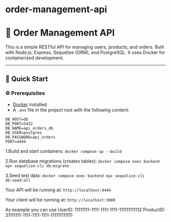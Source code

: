# order-management-api

# 🧾 Order Management API

This is a simple RESTful API for managing users, products, and orders. Built with Node.js, Express, Sequelize (ORM), and PostgreSQL. It uses Docker for containerized development.

---

## 🚀 Quick Start

### ⚙️ Prerequisites

- [Docker](https://www.docker.com/) installed
- A `.env` file in the project root with the following content:

```env
DB_HOST=db
DB_PORT=5432
DB_NAME=api_orders_db
DB_USER=postgres
DB_PASSWORD=api_orders
PORT=4444
```

1.Build and start containers:
```docker compose up --build ```

2.Run database migrations (creates tables):
```docker compose exec backend npx sequelize-cli db:migrate```

3.Seed test data:
```docker compose exec backend npx sequelize-cli db:seed:all```

Your API will be running at:
```http://localhost:4444```

Your client will be running at:
```http://localhost:3000```

As example you can use
UserID: 11111111-1111-1111-1111-111111111112
ProductID: 31111111-1111-1111-1111-111111111111

